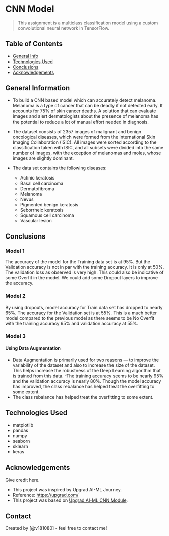 # CNN Model
> This assignment is a multiclass classification model using a custom convolutional neural network in TensorFlow. 


## Table of Contents
* [General Info](#general-information)
* [Technologies Used](#technologies-used)
* [Conclusions](#conclusions)
* [Acknowledgements](#acknowledgements)


## General Information
- To build a CNN based model which can accurately detect melanoma. Melanoma is a type of cancer that can be deadly if not detected early. It accounts for 75% of skin cancer deaths. A solution that can evaluate images and alert dermatologists about the presence of melanoma has the potential to reduce a lot of manual effort needed in diagnosis.

- The dataset consists of 2357 images of malignant and benign oncological diseases, which were formed from the International Skin Imaging Collaboration (ISIC). All images were sorted according to the classification taken with ISIC, and all subsets were divided into the same number of images, with the exception of melanomas and moles, whose images are slightly dominant.

- The data set contains the following diseases:

    - Actinic keratosis
    - Basal cell carcinoma
    - Dermatofibroma
    - Melanoma
    - Nevus
    - Pigmented benign keratosis
    - Seborrheic keratosis
    - Squamous cell carcinoma
    - Vascular lesion

## Conclusions
### Model 1
The accuracy of the model for the Training data set is at 95%. But the Validation accuracy is not in par with the training accuracy. It is only at 50%. The validation loss as observed is very high. This could also be indicative of some Overfit in the model. We could add some Dropout layers to improve the accuracy.

### Model 2
By using dropouts, model accuracy for Train data set has dropped to nearly 65%. The accuracy for the Validation set is at 55%. This is a much better model compared to the previous model as there seems to be No Overfit with the training accuracy 65% and validation accuracy at 55%.

### Model 3
#### Using Data Augmentation
 - Data Augmentation is primarily used for two reasons — to improve the variability of the dataset and also to increase the size of the dataset. This helps increase the robustness of the Deep Learning algorithm that is trained from this data.
 -The training accuracy seems to be nearly 95% and the validation accuracy is nearly 80%. Though the model accuracy has improved, the class rebalance has helped treat the overfitting to some extent.
- The class rebalance has helped treat the overfitting to some extent.
## Technologies Used
- matplotlib
- pandas
- numpy
- seaborn
- sklearn
- keras


## Acknowledgements
Give credit here.
- This project was inspired by Upgrad AI-ML Journey.
- Reference: https://upgrad.com/
- This project was based on [Upgrad AI-ML CNN Module](https://upgrad.com).


## Contact
Created by [@v181080] - feel free to contact me!
